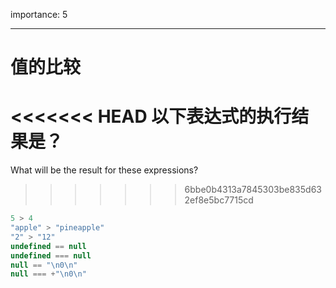 importance: 5

---

# 值的比较

<<<<<<< HEAD
以下表达式的执行结果是？
=======
What will be the result for these expressions?
>>>>>>> 6bbe0b4313a7845303be835d632ef8e5bc7715cd

```js no-beautify
5 > 4
"apple" > "pineapple"
"2" > "12"
undefined == null
undefined === null
null == "\n0\n"
null === +"\n0\n"
```

